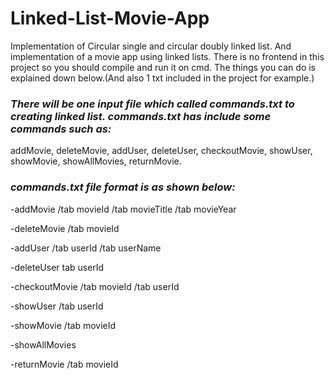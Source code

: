 # Linked-List-Movie-App

Implementation of Circular single and circular doubly linked list.
And implementation of a movie app using linked lists. There is no frontend in this project so you should compile and run it on cmd.
The things you can do is explained down below.(And also 1 txt included in the project for example.)

### *There will be one input file which called commands.txt to creating linked list. commands.txt has include some commands such as:*

addMovie, deleteMovie, addUser, deleteUser, checkoutMovie, showUser, showMovie, showAllMovies, returnMovie.  



### *commands.txt file format is as shown below:*
 
-addMovie /tab movieId /tab movieTitle /tab movieYear
 
-deleteMovie /tab movieId
 
-addUser /tab userId /tab userName
 
-deleteUser tab userId
 
-checkoutMovie /tab movieId /tab userId
 
-showUser /tab userId
 
-showMovie /tab movieId
 
-showAllMovies
 
-returnMovie /tab movieId
